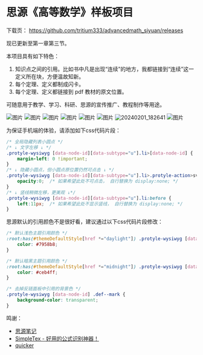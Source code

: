 # 思源《高等数学》样板项目
下载页： https://github.com/tritium333/advancedmath_siyuan/releases 

现已更新至第一章第三节。

本项目具有如下特色：
1. 知识点之间的引用。比如书中凡是出现“连续”的地方，我都链接到“连续”这一定义所在块，方便温故知新。
2. 每个定理、定义都制成闪卡。
3. 每个定理、定义都链接到 pdf 教材的原文位置。

可随意用于教学、学习、科研、思源的宣传推广、教程制作等用途。

![图片](https://github.com/tritium333/advancedmath_siyuan/assets/158309317/d2028e02-1559-4ab0-931e-c3c8882c7f68)
![图片](https://github.com/tritium333/advancedmath_siyuan/assets/158309317/1325bf57-e5c0-4a8a-97df-cd09c378b4a5)
![图片](https://github.com/tritium333/advancedmath_siyuan/assets/158309317/41317917-76d0-4193-9b8f-737842a7f4e9)
![图片](https://github.com/tritium333/advancedmath_siyuan/assets/158309317/9b99c6c8-84f3-4362-8821-52e20e440b34)
![图片](https://github.com/tritium333/advancedmath_siyuan/assets/158309317/ff39c5cc-bb64-405e-bfd4-014b6e88cde6)
![图片](https://github.com/tritium333/advancedmath_siyuan/assets/158309317/c084ff6d-2abd-4df1-aedc-6c0740b7c8a2)
![20240201_182641](https://github.com/tritium333/advancedmath_siyuan/assets/158309317/a52d731a-17d7-4bd3-976d-ccd8e3a91e30)
![图片](https://github.com/tritium333/advancedmath_siyuan/assets/158309317/c3528b6a-16d2-41a3-a059-9b8372568981)

为保证手机端的体验，请添加如下css代码片段：
```css
/* 全局隐藏列表小圆点 */
/* ↓ 文字左移 ↓ */
.protyle-wysiwyg [data-node-id][data-subtype="u"].li>[data-node-id] {
    margin-left: 0 !important;
}
/* ↓ 隐藏小圆点，但小圆点原位置仍然可点击 ↓ */
.protyle-wysiwyg [data-node-id][data-subtype="u"].li>.protyle-action>svg>use:not(:hover) {
    opacity:0;  /* 如果希望此处不可点击， 自行替换为 display:none; */
}
/* ↓ 竖线稍微左移，更美观 ↓*/
.protyle-wysiwyg [data-node-id][data-subtype="u"].li:before {
    left:11px;  /* 如果希望此处不显示竖线， 自行替换为 display:none; */
}
```
思源默认的引用颜色不是很好看，建议通过以下css代码片段修改：
```css
/* 默认浅色主题引用颜色 */
:root:has(#themeDefaultStyle[href *="daylight"]) .protyle-wysiwyg [data-node-id] span[data-type~=block-ref]:not(.av__celltext), .protyle-wysiwyg [data-node-id] span[data-type~=file-annotation-ref] {
    color: #7958b8; 
}

/* 默认暗黑主题引用颜色 */
:root:has(#themeDefaultStyle[href *="midnight"]) .protyle-wysiwyg [data-node-id] span[data-type~=block-ref]:not(.av__celltext), .protyle-wysiwyg [data-node-id] span[data-type~=file-annotation-ref] {
    color: #ceb4ff; 
}

/* 去掉反链面板中引用的背景色 */
.protyle-wysiwyg [data-node-id] .def--mark {
    background-color: transparent;
}
```

鸣谢：

- [思源笔记](https://b3log.org/siyuan/)
- [SimpleTex - 好用的公式识别神器！](https://simpletex.cn/)
- [quicker](https://getquicker.net/Sharedaction?code=2605ff05-b84f-4da6-107c-08db6a78bc4a)
